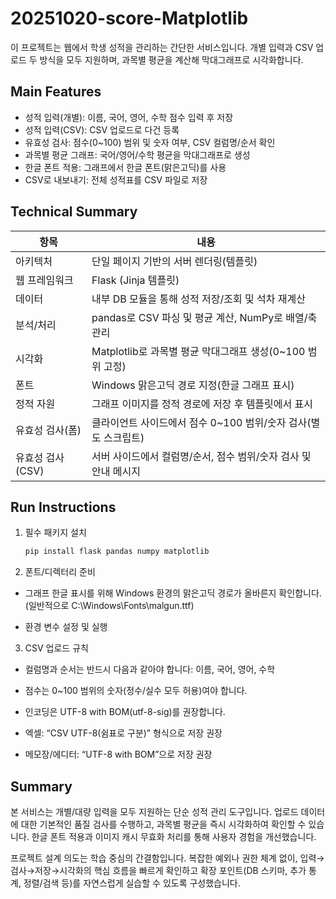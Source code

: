 # 20251020-score-Matplotlib
이 프로젝트는 웹에서 학생 성적을 관리하는 간단한 서비스입니다. 개별 입력과 CSV 업로드 두 방식을 모두 지원하며, 과목별 평균을 계산해 막대그래프로 시각화합니다.

## Main Features
- 성적 입력(개별): 이름, 국어, 영어, 수학 점수 입력 후 저장
- 성적 입력(CSV): CSV 업로드로 다건 등록
- 유효성 검사: 점수(0~100) 범위 및 숫자 여부, CSV 컬럼명/순서 확인
- 과목별 평균 그래프: 국어/영어/수학 평균을 막대그래프로 생성
- 한글 폰트 적용: 그래프에서 한글 폰트(맑은고딕)를 사용
- CSV로 내보내기: 전체 성적표를 CSV 파일로 저장

## Technical Summary
| 항목 | 내용 |
|---|---|
| 아키텍처 | 단일 페이지 기반의 서버 렌더링(템플릿) |
| 웹 프레임워크 | Flask (Jinja 템플릿) |
| 데이터 | 내부 DB 모듈을 통해 성적 저장/조회 및 석차 재계산 |
| 분석/처리 | pandas로 CSV 파싱 및 평균 계산, NumPy로 배열/축 관리 |
| 시각화 | Matplotlib로 과목별 평균 막대그래프 생성(0~100 범위 고정) |
| 폰트 | Windows 맑은고딕 경로 지정(한글 그래프 표시) |
| 정적 자원 | 그래프 이미지를 정적 경로에 저장 후 템플릿에서 표시 |
| 유효성 검사(폼) | 클라이언트 사이드에서 점수 0~100 범위/숫자 검사(별도 스크립트) |
| 유효성 검사(CSV) | 서버 사이드에서 컬럼명/순서, 점수 범위/숫자 검사 및 안내 메시지 |

## Run Instructions

1. 필수 패키지 설치  
   ```bash
   pip install flask pandas numpy matplotlib
    ```

2. 폰트/디렉터리 준비

- 그래프 한글 표시를 위해 Windows 환경의 맑은고딕 경로가 올바른지 확인합니다.
(일반적으로 C:\Windows\Fonts\malgun.ttf)

- 환경 변수 설정 및 실행

3. CSV 업로드 규칙

- 컬럼명과 순서는 반드시 다음과 같아야 합니다: 이름, 국어, 영어, 수학

- 점수는 0~100 범위의 숫자(정수/실수 모두 허용)여야 합니다.

- 인코딩은 UTF-8 with BOM(utf-8-sig)를 권장합니다.

- 엑셀: “CSV UTF-8(쉼표로 구분)” 형식으로 저장 권장

- 메모장/에디터: “UTF-8 with BOM”으로 저장 권장

## Summary

본 서비스는 개별/대량 입력을 모두 지원하는 단순 성적 관리 도구입니다. 업로드 데이터에 대한 기본적인 품질 검사를 수행하고, 과목별 평균을 즉시 시각화하여 확인할 수 있습니다. 한글 폰트 적용과 이미지 캐시 무효화 처리를 통해 사용자 경험을 개선했습니다.

프로젝트 설계 의도는 학습 중심의 간결함입니다. 복잡한 예외나 권한 체계 없이, 입력→검사→저장→시각화의 핵심 흐름을 빠르게 확인하고 확장 포인트(DB 스키마, 추가 통계, 정렬/검색 등)를 자연스럽게 실습할 수 있도록 구성했습니다.